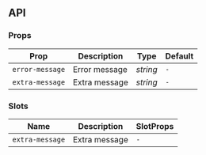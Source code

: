 ## API

### Props

| Prop | Description | Type | Default | 
|-----------------|---------| --- | -- |
| `error-message` | Error message | _string_ | `-` |
| `extra-message` | Extra message | _string_ | `-` |

### Slots

| Name | Description | SlotProps |
| --- | --- | --- |
| `extra-message` | Extra message | `-` |
